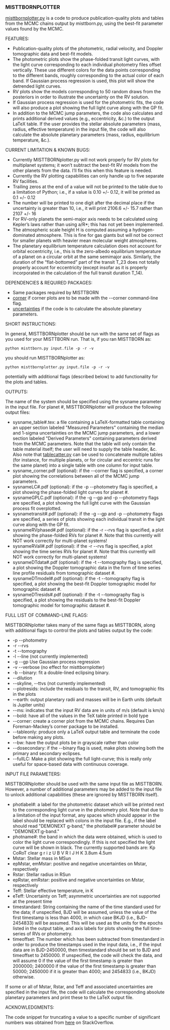 ### MISTTBORNPLOTTER

[misttbornplotter.py](./misttbornplotter.py) is a code to produce publication-quality plots and tables from the MCMC chains output by misttborn.py, using the best-fit parameter values found by the MCMC.

FEATURES:

- Publication-quality plots of the photometric, radial velocity, and Doppler tomographic data and best-fit models.
- The photometric plots show the phase-folded transit light curves, with the light curve corresponding to each individual photometry files offset vertically. These use different colors for the data points corresponding to the different bands, roughly corresponding to the actual color of each band. If Gaussian process regression is used, this plot will show the detrended light curves.
- RV plots show the models corresponding to 50 random draws from the posteriors in order to illustrate the uncertainty on the RV solution.
- If Gaussian process regression is used for the photometric fits, the code will also produce a plot showing the full light curve  along with the GP fit.
- In addition to the MCMC jump parameters, the code also calculates and prints additional derived values (e.g., eccentricity, &c.) to the output LaTeX table. If the user provides the stellar absolute parameters (mass, radius, effective temperature) in the input file, the code will also calculate the absolute planetary parameters (mass, radius, equilibrium temperature, &c.).

CURRENT LIMITATION & KNOWN BUGS:

- Currently MISTTBORNplotter.py will not work properly for RV plots for multiplanet systems; it won’t subtract the best-fit RV models from the other planets from the data. I’ll fix this when this feature is needed.
- Currently the RV plotting capabilities can only handle up to five separate RV facilities.
- Trailing zeros at the end of a value will not be printed to the table due to a limitation of Python; i.e., if a value is 0.10 +/- 0.12, it will be printed as 0.1 +/- 0.12
- The number will be printed to one digit after the decimal place if the uncertainty is greater than 10, i.e., it will print 2106.6 +/- 15.7 rather than 2107 +/- 16
- For RV-only planets the semi-major axis needs to be calculated using Kepler’s laws rather than using a/R*; this has not yet been implemented. 
- The atmospheric scale height H is computed assuming a hydrogen-dominated atmosphere. This is fine for gas giants but will not be correct for smaller planets with heavier mean molecular weight atmospheres.
- The planetary equilibrium temperature calculation does not account for orbital eccentricity, i.e., this is the zero-albedo equilibrium temperature of a planet on a circular orbit at the same semimajor axis. Similarly, the duration of the “flat-bottomed” part of the transit T_23 does not totally properly account for eccentricity (except insofar as it is properly incorporated in the calculation of the full transit duration T_14).

DEPENDENCIES & REQUIRED PACKAGES:

- Same packages required by MISTTBORN
- [corner](https://corner.readthedocs.io/en/latest/) if corner plots are to be made with the --corner command-line flag.
- [uncertainties](https://pythonhosted.org/uncertainties/) if the code is to calculate the absolute planetary parameters.

SHORT INSTRUCTIONS:

In general, MISTTBORNplotter should be run with the same set of flags as you used for your MISTTBORN run. That is, if you ran MISTTBORN as:
```
python misttborn.py input.file -p -r -v
```
you should run MISTTBORNplotter as:
```
python misttbornplotter.py input.file -p -r -v
```
potentially with additional flags (described below) to add functionality for the plots and tables.

OUTPUTS:

The name of the system should be specified using the sysname parameter in the input file. For planet #, MISTTBORNplotter will produce the following output files:
- sysname_table#.tex: a file containing a LaTeX-formatted table containing an upper section labeled "Measured Parameters" containing the median and 1-sigma uncertainties on the MCMC jump parameters, and a lower section labeled "Derived Parameters" containing parameters derived from the MCMC parameters. Note that the table will only contain the table material itself; the user will need to supply the table header, &c. Also note that [tablecatter.py](https://github.com/captain-exoplanet/utilities/blob/master/tablecatter.py) can be used to concatenate multiple tables (for instance, for multiple planets, or for circular and eccentric runs for the same planet) into a single table with one column for input table.
- sysname_corner.pdf (optional): if the --corner flag is specified, a corner plot showing the correlations between all of the MCMC jump parameters.
- sysnameLC#.pdf (optional): if the -p --photometry flag is specified, a plot showing the phase-folded light curves for planet #.
- sysnameGPLC.pdf (optional): if the -g --gp and -p --photometry flags are specified, a plot showing the full light curve with the Gaussian process fit overplotted.
- sysnametransit#.pdf (optional): if the -g --gp and -p --photometry flags are specified, a series of plots showing each individual transit in the light curve along with the GP fit.
- sysnameRVphased#.pdf (optional): if the -r --rvs flag is specified, a plot showing the phase-folded RVs for planet #. Note that this currently will NOT work correctly for multi-planet systems!
- sysnameRVall#.pdf (optional): if the -r --rvs flag is specified, a plot showing the time series RVs for planet #. Note that this currently will NOT work correctly for multi-planet systems!
- sysnameDTdata#.pdf (optional): if the -t --tomography flag is specified, a plot showing the Doppler tomographic data in the form of time series line profile residuals from tomographic dataset #.
- sysnameDTmodel#.pdf (optional): if the -t --tomography flag is specified, a plot showing the best-fit Doppler tomographic model for tomographic dataset #. 
- sysnameDTresids#.pdf (optional): if the -t --tomography flag is specified, a plot showing the residuals to the best-fit Doppler tomographic model for tomographic dataset #. 

FULL LIST OF COMMAND-LINE FLAGS:

MISTTBORNplotter takes many of the same flags as MISTTBORN, along with additional flags to control the plots and tables output by the code:    
- -p --photometry
- -r --rvs
- -t --tomography
- -l --line (not currently implemented)
- -g --gp Use Gaussian process regression
- -v --verbose (no effect for misttbornplotter)
- -b --binary: fit a double-lined eclipsing binary.
- --dilution
- --skyline, --ttvs (not currently implemented)
- --plotresids: include the residuals to the transit, RV, and tomographic fits in the plots
- --earth: output planetary radii and masses will be in Earth units (default is Jupiter units)
- --ms: indicates that the input RV data are in units of m/s (default is km/s)
- --bold: have all of the values in the TeX table printed in bold type
- --corner: create a corner plot from the MCMC chains. Requires Dan Foreman-Mackey’s corner package to be installed.
- --tableonly: produce only a LaTeX output table and terminate the code before making any plots.
- --bw: have the output plots be in grayscale rather than color
- --dosecondary: if the --binary flag is used, make plots showing both the primary and secondary eclipses.
- --fullLC: Make a plot showing the full light-curve; this is really only useful for space-based data with continuous coverage.

INPUT FILE PARAMETERS:

MISTTBORNplotter should be used with the same input file as MISTTBORN. However, a number of additional parameters may be added to the input file to unlock additional capabilities (these are ignored by MISTTBORN itself).

- photlabel#: a label for the photometric dataset which will be printed next to the corresponding light curve in the photometry plot. Note that due to a limitation of the input format, any spaces which should appear in the label should be replaced with colons in the input file. E.g., if the label should read "DEMONEXT g-band," the photlabel# parameter should be "DEMONEXT:g-band."
- photname#: the band in which the data were obtained, which is used to color the light curve correspondingly. If this is not specified the light curve will be shown in black. The currently supported bands are: Kp CoRoT clear g r i z U B V R I J H K  3.8um 4.5um
- Mstar:    Stellar mass in MSun
- epMstar, emMstar:    positive and negative uncertainties on Mstar, respectively
- Rstar:    Stellar radius in RSun
- epRstar, emRstar:    positive and negative uncertainties on Mstar, respectively
- Teff:    Stellar effective temperature, in K
- eTeff:    Uncertainty on Teff; asymmetric uncertainties are not supported at the present time
- timestandard: String containing the name of the time standard used for the data; if unspecified, BJD will be assumed, unless the value of the first timestamp is less than 4000, in which case BKJD (i.e., BJD-2454833) will be assumed. This will be used as the units for the epochs listed in the output table, and axis labels for plots showing the full time-series of RVs or photometry.
- timeoffset: The number which has been subtracted from timestandard in order to produce the timestamps used in the input data, i.e., if the input data are in BJD-2450000, then timestandard should be set to BJD and timeoffset to 2450000. If unspecified, the code will check the data, and will assume 0 if the value of the first timestamp is greater than 2000000; 2400000 if the value of the first timestamp is greater than 50000; 2450000 if it is greater than 4000; and 2454833 (i.e., BKJD) otherwise.

If some or all of Mstar, Rstar, and Teff and associated uncertainties are specified in the input file, the code will calculate the corresponding absolute planetary parameters and print these to the LaTeX output file.

ACKNOWLEDGMENTS:

The code snippet for truncating a value to a specific number of significant numbers was obtained from [here](https://stackoverflow.com/questions/9415939/how-can-i-print-many-significant-figures-in-python) on StackOverflow.
